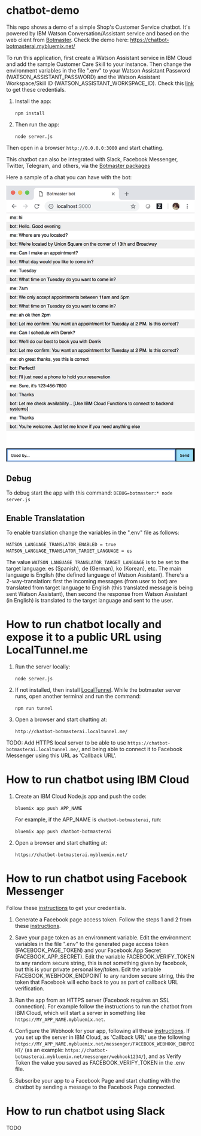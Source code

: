 # chatbot-demo

This repo shows a demo of a simple Shop's Customer Service chatbot. It's powered by IBM Watson Conversation/Assistant service and based on the web client from [Botmaster](http://botmasterai.com). Check the demo here: https://chatbot-botmasterai.mybluemix.net/

 To run this application, first create a Watson Assistant service in IBM Cloud and add the sample Customer Care Skill to your instance. Then change the environment variables in the file ".env" to your Watson Assistant Password (WATSON_ASSISTANT_PASSWORD) and the Watson Assistant Workspace/Skill ID (WATSON_ASSISTANT_WORKSPACE_ID). Check this [link](https://cloud.ibm.com/docs/services/watson/getting-started-credentials.html#getting-credentials-manually) to get these credentials.

1. Install the app:

    `npm install`

2. Then run the app:

    `node server.js`

Then open in a browser ```http://0.0.0.0:3000``` and start chatting.

This chatbot can also be integrated with Slack, Facebook Messenger, Twitter, Telegram, and others, via the [Botmaster packages](http://botmasterai.com/documentation/latest/messaging-platforms.html)

Here a sample of a chat you can have with the bot:

![chat-sample](https://raw.githubusercontent.com/ebastidas/chatbot-demo/master/docs/chat-sample.png)


## Debug

To debug start the app with this command:  `DEBUG=botmaster:* node server.js`

## Enable Translatation

To enable translation change the variables in the ".env" file as follows:

`WATSON_LANGUAGE_TRANSLATOR_ENABLED = true`
`WATSON_LANGUAGE_TRANSLATOR_TARGET_LANGUAGE = es`

The value `WATSON_LANGUAGE_TRANSLATOR_TARGET_LANGUAGE` is to be set to the target language: es (Spanish), de (German), ko (Korean), etc. The main language is English (the defined language of Watson Assistant). There's a 2-way-translation: first the incoming messages (from user to bot) are translated from target language to English (this translated message is being sent Watson Assistant), then second the response from Watson Assistant (in English) is translated to the target language and sent to the user.


# How to run chatbot locally and expose it to a public URL using LocalTunnel.me

1. Run the server locally:

    `node server.js`

2. If not installed, then install [LocalTunnel](https://localtunnel.github.io/www/). While the botmaster server runs, open another terminal and run the command:

    `npm run tunnel`

3. Open a browser and start chatting at:

    `http://chatbot-botmasterai.localtunnel.me/`

TODO: Add HTTPS local server to be able to use ```https://chatbot-botmasterai.localtunnel.me/```, and being able to connect it to Facebook Messenger using this URL as 'Callback URL'.



# How to run chatbot using IBM Cloud

1. Create an IBM Cloud Node.js app and push the code:

    `bluemix app push APP_NAME`

   For example, if the APP_NAME is `chatbot-botmasterai`, run:

    `bluemix app push chatbot-botmasterai`

2. Open a browser and start chatting at:

    `https://chatbot-botmasterai.mybluemix.net/`



# How to run chatbot using Facebook Messenger

Follow these [instructions]( https://github.com/botmasterai/botmaster-messenger#getting-your-credentials) to get your credentials.

1. Generate a Facebook page access token. Follow the steps 1 and 2 from these [instructions](https://developers.facebook.com/docs/messenger-platform/getting-started/quick-start).

2. Save your page token as an environment variable. Edit the environment variables in the file ".env" to the generated page access token (FACEBOOK_PAGE_TOKEN) and your Facebook App Secret (FACEBOOK_APP_SECRET). Edit the variable FACEBOOK_VERIFY_TOKEN to any random secure string, this is not something given by facebook, but this is your private personal key/token. Edit the variable FACEBOOK_WEBHOOK_ENDPOINT to any random secure string, this the token that Facebook will echo back to you as part of callback URL verification.

3. Run the app from an HTTPS server (Facebook requires an SSL connection). For example follow the instructions to run the chatbot from IBM Cloud, which will start a server in something like ```https://MY_APP_NAME.mybluemix.net```.

4. Configure the Webhook for your app, following all these [instructions](https://developers.facebook.com/docs/messenger-platform/getting-started/app-setup). If you set up the server in IBM Cloud, as 'Callback URL' use the following ```https://MY_APP_NAME.mybluemix.net/messenger/FACEBOOK_WEBHOOK_ENDPOINT/``` (as an example: ```https://chatbot-botmasterai.mybluemix.net/messenger/webhook1234/```), and as Verify Token the value you saved as FACEBOOK_VERIFY_TOKEN in the .env file.

5. Subscribe your app to a Facebook Page and start chatting with the chatbot by sending a message to the Facebook Page connected.

# How to run chatbot using Slack

TODO
